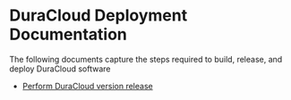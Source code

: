 # DuraCloud Deployment Documentation

The following documents capture the steps required to build, release, and deploy DuraCloud software
* [Perform DuraCloud version release](release-new-version.md)
